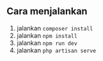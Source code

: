 ## Cara menjalankan

1. jalankan `composer install`
2. jalankan `npm install`
3. jalankan `npm run dev`
4. jalankan `php artisan serve` 
